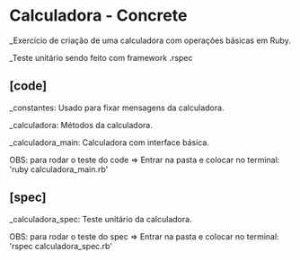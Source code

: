 # Calculadora - Concrete

_Exercício de criação de uma calculadora com operações básicas em Ruby.

_Teste unitário sendo feito com framework .rspec


## [code]
_constantes: Usado para fixar mensagens da calculadora.

_calculadora: Métodos da calculadora.

_calculadora_main: Calculadora com interface básica.


OBS:
para rodar o teste do code => Entrar na pasta e colocar no terminal: 'ruby calculadora_main.rb'

## [spec]
_calculadora_spec: Teste unitário da calculadora.


OBS:
para rodar o teste do spec => Entrar na pasta e colocar no terminal: 'rspec calculadora_spec.rb'